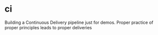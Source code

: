# ci
Building a Continuous Delivery pipeline just for demos.  Proper practice of proper principles leads to proper deliveries
